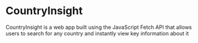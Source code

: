 # CountryInsight
CountryInsight is a web app built using the JavaScript Fetch API that allows users to search for any country and instantly view key information about it
